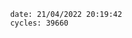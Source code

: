 

                date: 21/04/2022 20:19:42
                cycles: 39660

                         